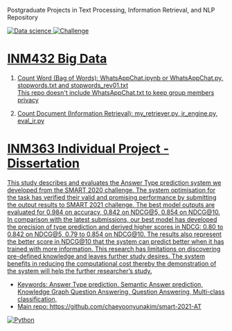 Postgraduate Projects in Text Processing, Information Retrieval, and NLP Repository
<p align="left">
    <a href="https://www.city.ac.uk/prospective-students/courses/postgraduate/data-science">
        <img src="https://img.shields.io/badge/MSc Data Science-orange?style=flat-square&logo=DS" alt="Data science"
    <a href="https://www.kaggle.com/code/chaeyoon/principles-of-data-science-on-world-suicide-rates/notebook">
        <img src="https://img.shields.io/badge/Challenge-blue?style=flat-square&logo=Challenge" alt="Challenge"
    </a>
</p>


# INM432 Big Data

1. Count Word (Bag of Words): WhatsAppChat.ipynb or WhatsAppChat.py, stopwords.txt and stopwords_rev01.txt <br />
This repo doesn't include WhatsAppChat.txt to keep group members privacy <br />

2. Count Document (Information Retrieval): my_retriever.py, ir_engine.py, eval_ir.py

# INM363 Individual Project - Dissertation
This study describes and evaluates the Answer Type prediction system we developed from the SMART 2020 challenge. The system optimisation for the task has verified their valid and promising performance by submitting the output results to SMART 2021 challenge. The best model outputs are evaluated for 0.984 on accuracy, 0.842 on NDCG@5, 0.854 on NDCG@10. In comparison with the latest submissions, our best model has developed the precision of type prediction and derived higher scores in NDCG: 0.80 to 0.842 on NDCG@5, 0.79 to 0.854 on NDCG@10. The results also represent the better score in NDCG@10 that the system can predict better when it has trained with more information. This research has limitations on discovering pre-defined knowledge and leaves further study desires. The system benefits in reducing the computational cost thereby the demonstration of the system will help the further researcher’s study.
- Keywords: Answer Type prediction, Semantic Answer prediction, Knowledge Graph Question Answering, Question Answering, Multi-class classification,
- Main repo: https://github.com/chaeyoonyunakim/smart-2021-AT


[![Python](https://img.shields.io/badge/python-black?style=for-the-badge&logo=python)](https://github.com/chaeyoonyunakim/NLP-IR-QA)
